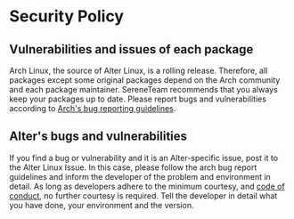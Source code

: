 # Security Policy

## Vulnerabilities and issues of each package

Arch Linux, the source of Alter Linux, is a rolling release.
Therefore, all packages except some original packages depend on the Arch community and each package maintainer.
SereneTeam recommends that you always keep your packages up to date.
Please report bugs and vulnerabilities according to [Arch's bug reporting guidelines](https://wiki.archlinux.org/index.php/Bug_reporting_guidelines).

## Alter's bugs and vulnerabilities

If you find a bug or vulnerability and it is an Alter-specific issue, post it to the Alter Linux Issue.
In this case, please follow the arch bug report guidelines and inform the developer of the problem and environment in detail.
As long as developers adhere to the minimum courtesy, and [code of conduct](CODE_OF_CONDUCT.md), no further courtesy is required. Tell the developer in detail what you have done, your environment and the version.


